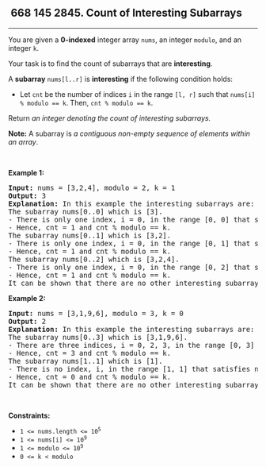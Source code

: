 <h2> 668 145
2845. Count of Interesting Subarrays</h2><hr><div><p>You are given a <strong>0-indexed</strong> integer array <code>nums</code>, an integer <code>modulo</code>, and an integer <code>k</code>.</p>

<p>Your task is to find the count of subarrays that are <strong>interesting</strong>.</p>

<p>A <strong>subarray</strong> <code>nums[l..r]</code> is <strong>interesting</strong> if the following condition holds:</p>

<ul>
	<li>Let <code>cnt</code> be the number of indices <code>i</code> in the range <code>[l, r]</code> such that <code>nums[i] % modulo == k</code>. Then, <code>cnt % modulo == k</code>.</li>
</ul>

<p>Return <em>an integer denoting the count of interesting subarrays. </em></p>

<p><span><strong>Note:</strong> A subarray is <em>a contiguous non-empty sequence of elements within an array</em>.</span></p>

<p>&nbsp;</p>
<p><strong class="example">Example 1:</strong></p>

<pre><strong>Input:</strong> nums = [3,2,4], modulo = 2, k = 1
<strong>Output:</strong> 3
<strong>Explanation:</strong> In this example the interesting subarrays are: 
The subarray nums[0..0] which is [3]. 
- There is only one index, i = 0, in the range [0, 0] that satisfies nums[i] % modulo == k. 
- Hence, cnt = 1 and cnt % modulo == k.  
The subarray nums[0..1] which is [3,2].
- There is only one index, i = 0, in the range [0, 1] that satisfies nums[i] % modulo == k.  
- Hence, cnt = 1 and cnt % modulo == k.
The subarray nums[0..2] which is [3,2,4]. 
- There is only one index, i = 0, in the range [0, 2] that satisfies nums[i] % modulo == k. 
- Hence, cnt = 1 and cnt % modulo == k. 
It can be shown that there are no other interesting subarrays. So, the answer is 3.</pre>

<p><strong class="example">Example 2:</strong></p>

<pre><strong>Input:</strong> nums = [3,1,9,6], modulo = 3, k = 0
<strong>Output:</strong> 2
<strong>Explanation: </strong>In this example the interesting subarrays are: 
The subarray nums[0..3] which is [3,1,9,6]. 
- There are three indices, i = 0, 2, 3, in the range [0, 3] that satisfy nums[i] % modulo == k. 
- Hence, cnt = 3 and cnt % modulo == k. 
The subarray nums[1..1] which is [1]. 
- There is no index, i, in the range [1, 1] that satisfies nums[i] % modulo == k. 
- Hence, cnt = 0 and cnt % modulo == k. 
It can be shown that there are no other interesting subarrays. So, the answer is 2.</pre>

<p>&nbsp;</p>
<p><strong>Constraints:</strong></p>

<ul>
	<li><code>1 &lt;= nums.length &lt;= 10<sup>5 </sup></code></li>
	<li><code>1 &lt;= nums[i] &lt;= 10<sup>9</sup></code></li>
	<li><code>1 &lt;= modulo &lt;= 10<sup>9</sup></code></li>
	<li><code>0 &lt;= k &lt; modulo</code></li>
</ul>
</div>